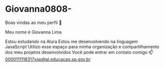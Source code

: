 # Giovanna0808-
Boas vindas ao meu perfil 💙

Meu nome é Giovanna Lima

Estou estudando na Alura
Estou me desenvolvendo na linguagem JavaScript
Utilizo esse espaço para minha organização e compartilhamento dos meu projetos desenvolvidos
Você pode entrar em contato comigo 📫
0000111118317xsp@al.educacao.sp.gov.br
